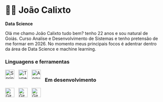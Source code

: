 # 🥷🏾 João Calixto

**Data Science**

Olá me chamo João Calixto tudo bem? tenho 22 anos e sou natural de Goiás.
Curso Analise e Desenvolvimento de Sistemas e tenho pretensão de me formar em 2026. No momento meus principais focos é adentrar dentro da área de Data Science e machine learning.

### Linguagens e ferramentas

<img align="left" alt="Spring" width="30px" style="padding-right:10px;" src="https://cdn.jsdelivr.net/gh/devicons/devicon@latest/icons/python/python-original.svg" />
<img align="left" alt="TypeScript" width="30px" style="padding-right:10px;" src="https://cdn.jsdelivr.net/gh/devicons/devicon@latest/icons/mysql/mysql-original.svg" />
<img align="left" alt="Angular" width="30px" style="padding-right:10px;" src="https://cdn.jsdelivr.net/gh/devicons/devicon@latest/icons/pandas/pandas-original.svg" />



#

### Em desenvolvimento
<img align="left" alt="Git" width="30px" style="padding-right:10px;" src="https://cdn.jsdelivr.net/gh/devicons/devicon@latest/icons/pytorch/pytorch-original.svg" />
<img align="left" alt="Git" width="30px" style="padding-right:10px;" src="https://cdn.jsdelivr.net/gh/devicons/devicon@latest/icons/numpy/numpy-original.svg" />
<img align="left" alt="Git" width="30px" style="padding-right:10px;" src="https://cdn.jsdelivr.net/gh/devicons/devicon@latest/icons/scikitlearn/scikitlearn-original.svg" />


